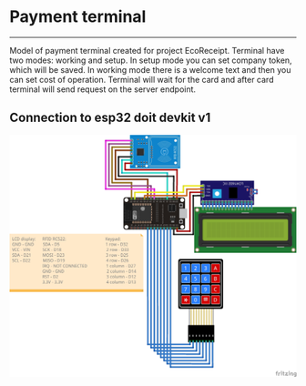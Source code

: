 # Payment terminal

---

Model of payment terminal created for project EcoReceipt.
Terminal have two modes: working and setup.
In setup mode you can set company token, which will be saved.
In working mode there is a welcome text and then you can set cost of operation.
Terminal will wait for the card and after card terminal will send request on the server endpoint.

## Connection to esp32 doit devkit v1

![Connection schema](terminal_schema.jpg)
